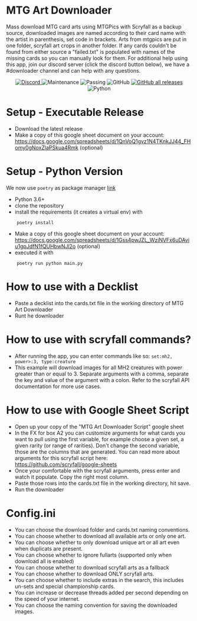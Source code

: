 # MTG Art Downloader
Mass download MTG card arts using MTGPics with Scryfall as a backup source, downloaded images are named according to their card name with the artist in parenthesis, set code in brackets. Arts from mtgpics are put in one folder, scryfall art crops in another folder. If any cards couldn't be found from either source a "failed.txt" is populated with names of the missing cards so you can manually look for them. For additional help using this app, join our discord server (click the discord button below), we have a #downloader channel and can help with any questions.

<p align="center">
  <a href="http://mprox.link/discord">
    <img alt="Discord" src="https://img.shields.io/discord/889831317066358815?label=Discord&style=plastic">
  </a>
  <img alt="Maintenance" src="https://img.shields.io/badge/Maintained%3F-yes-brightgreen?style=plastic">
  <img alt="Passing" src="https://img.shields.io/github/workflow/status/MrTeferi/MTG-Art-Downloader/Python%20application?style=plastic">
  <img alt="GitHub" src="https://img.shields.io/github/license/MrTeferi/MTG-Art-Downloader?color=1082C2&style=plastic">
  <a href="https://github.com/MrTeferi/MTG-Art-Downloader/releases">
    <img alt="GitHub all releases" src="https://img.shields.io/github/downloads/MrTeferi/MTG-Art-Downloader/total?style=plastic">
  </a>
  <img alt="Python" src="https://img.shields.io/badge/python-3.6%2B-yellow?style=plastic">
</p>

# Setup - Executable Release
- Download the latest release
- Make a copy of this google sheet document on your account: https://docs.google.com/spreadsheets/d/1QnVoQ1gvz1N4TKnkJJ44_FHomy0gNoxZlaPSkua4Rmk (optional)

# Setup - Python Version
We now use `poetry` as package manager [link][1]
- Python 3.6+
- clone the repository
- install the requirements (it creates a virtual env) with
```
    poetry install
``` 
- Make a copy of this google sheet document on your account: https://docs.google.com/spreadsheets/d/1Gss4pwJZL_WzjNVFx6uDAviu1gpJdfN1fQUHbwNJl2o (optional)
- executed it with
```
    poetry run python main.py
```

# How to use with a Decklist
- Paste a decklist into the cards.txt file in the working directory of MTG Art Downloader
- Runt he downloader

# How to use with scryfall commands?
- After running the app, you can enter commands like so:
`set:mh2, power>:3, type:creature`
- This example will download images for all MH2 creatures with power greater than or equal to 3. Separate arguments with a comma, separate the key and value of the argument with a colon. Refer to the scryfall API documentation for more use cases.

# How to use with Google Sheet Script
- Open up your copy of the "MTG Art Downloader Script" google sheet
- In the FX for box A2 you can customize arguments for what cards you want to pull using the first variable, for example choose a given set, a given rarity (or range of rarities). Don't change the second variable, those are the columns that are generated. You can read more about arguments for this scryfall script here: https://github.com/scryfall/google-sheets
- Once your comfortable with the scryfall arguments, press enter and watch it populate. Copy the right most column.
- Paste those rows into the cards.txt file in the working directory, hit save.
- Run the downloader

# Config.ini
- You can choose the download folder and cards.txt naming conventions.
- You can choose whether to download all available arts or only one art.
- You can choose whether to only download unique art or all art even when duplicats are present.
- You can choose whether to ignore fullarts (supported only when download all is enabled)
- You can choose whether to download scryfall arts as a fallback
- You can choose whether to download ONLY scryfall arts.
- You can choose whether to include extras in the search, this includes un-sets and special championship cards.
- You can increase or decrease threads added per second depending on the speed of your internet.
- You can choose the naming convention for saving the downloaded images.


[1]: https://python-poetry.org/docs/basic-usage/

